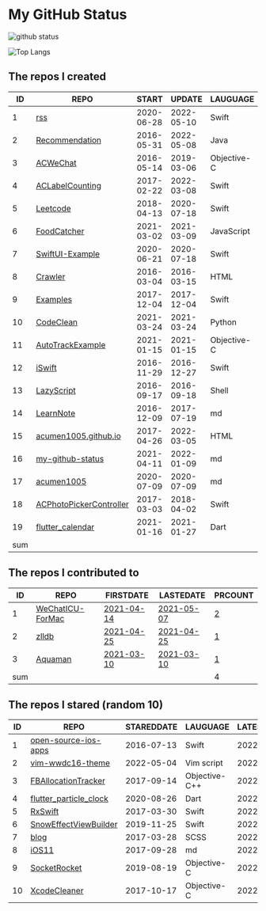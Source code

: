 # My GitHub Status

<img src="https://github-readme-stats-1.yihong0618.vercel.app/api?username=acumen1005&show_icons=true&&&hide_title=true&count_private=true" alt="github status" />

![Top Langs](https://github-readme-stats-1.yihong0618.vercel.app/api/top-langs/?username=acumen1005&layout=compact)

<!--START_SECTION:my_github-->
## The repos I created
| ID  |                                       REPO                                       |   START    |   UPDATE   |  LAUGUAGE   | STARS |
|-----|----------------------------------------------------------------------------------|------------|------------|-------------|-------|
|   1 | [rss](https://github.com/acumen1005/rss)                                         | 2020-06-28 | 2022-05-10 | Swift       |    40 |
|   2 | [Recommendation](https://github.com/acumen1005/Recommendation)                   | 2016-05-31 | 2022-05-08 | Java        |    26 |
|   3 | [ACWeChat](https://github.com/acumen1005/ACWeChat)                               | 2016-05-14 | 2019-03-06 | Objective-C |    14 |
|   4 | [ACLabelCounting](https://github.com/acumen1005/ACLabelCounting)                 | 2017-02-22 | 2022-03-08 | Swift       |    12 |
|   5 | [Leetcode](https://github.com/acumen1005/Leetcode)                               | 2018-04-13 | 2020-07-18 | Swift       |     1 |
|   6 | [FoodCatcher](https://github.com/acumen1005/FoodCatcher)                         | 2021-03-02 | 2021-03-09 | JavaScript  |     1 |
|   7 | [SwiftUI-Example](https://github.com/acumen1005/SwiftUI-Example)                 | 2020-06-21 | 2020-07-18 | Swift       |     1 |
|   8 | [Crawler](https://github.com/acumen1005/Crawler)                                 | 2016-03-04 | 2016-03-15 | HTML        |     0 |
|   9 | [Examples](https://github.com/acumen1005/Examples)                               | 2017-12-04 | 2017-12-04 | Swift       |     0 |
|  10 | [CodeClean](https://github.com/acumen1005/CodeClean)                             | 2021-03-24 | 2021-03-24 | Python      |     0 |
|  11 | [AutoTrackExample](https://github.com/acumen1005/AutoTrackExample)               | 2021-01-15 | 2021-01-15 | Objective-C |     0 |
|  12 | [iSwift](https://github.com/acumen1005/iSwift)                                   | 2016-11-29 | 2016-12-27 | Swift       |     0 |
|  13 | [LazyScript](https://github.com/acumen1005/LazyScript)                           | 2016-09-17 | 2016-09-18 | Shell       |     0 |
|  14 | [LearnNote](https://github.com/acumen1005/LearnNote)                             | 2016-12-09 | 2017-07-19 | md          |     0 |
|  15 | [acumen1005.github.io](https://github.com/acumen1005/acumen1005.github.io)       | 2017-04-26 | 2022-03-05 | HTML        |     0 |
|  16 | [my-github-status](https://github.com/acumen1005/my-github-status)               | 2021-04-11 | 2022-01-09 | md          |     0 |
|  17 | [acumen1005](https://github.com/acumen1005/acumen1005)                           | 2020-07-09 | 2020-07-09 | md          |     0 |
|  18 | [ACPhotoPickerController](https://github.com/acumen1005/ACPhotoPickerController) | 2017-03-03 | 2018-04-02 | Swift       |     0 |
|  19 | [flutter_calendar](https://github.com/acumen1005/flutter_calendar)               | 2021-01-16 | 2021-01-27 | Dart        |     0 |
| sum |                                                                                  |            |            |             |    95 |

## The repos I contributed to
| ID  |                               REPO                                |                              FIRSTDATE                              |                              LASTEDATE                              |                                        PRCOUNT                                         |
|-----|-------------------------------------------------------------------|---------------------------------------------------------------------|---------------------------------------------------------------------|----------------------------------------------------------------------------------------|
|   1 | [WeChatICU-ForMac](https://github.com/MustangYM/WeChatICU-ForMac) | [2021-04-14](https://github.com/MustangYM/WeChatICU-ForMac/pull/32) | [2021-05-07](https://github.com/MustangYM/WeChatICU-ForMac/pull/35) | [2](https://github.com/MustangYM/WeChatICU-ForMac/pulls?q=is%3Apr+author%3Aacumen1005) |
|   2 | [zlldb](https://github.com/everettjf/zlldb)                       | [2021-04-25](https://github.com/everettjf/zlldb/pull/3)             | [2021-04-25](https://github.com/everettjf/zlldb/pull/3)             | [1](https://github.com/everettjf/zlldb/pulls?q=is%3Apr+author%3Aacumen1005)            |
|   3 | [Aquaman](https://github.com/bawn/Aquaman)                        | [2021-03-10](https://github.com/bawn/Aquaman/pull/7)                | [2021-03-10](https://github.com/bawn/Aquaman/pull/7)                | [1](https://github.com/bawn/Aquaman/pulls?q=is%3Apr+author%3Aacumen1005)               |
| sum |                                                                   |                                                                     |                                                                     |                                                                                      4 |

## The repos I stared (random 10)
| ID |                                     REPO                                      | STAREDDATE |   LAUGUAGE    | LATESTUPDATE |
|----|-------------------------------------------------------------------------------|------------|---------------|--------------|
|  1 | [open-source-ios-apps](https://github.com/dkhamsing/open-source-ios-apps)     | 2016-07-13 | Swift         | 2022-05-23   |
|  2 | [vim-wwdc16-theme](https://github.com/lifepillar/vim-wwdc16-theme)            | 2022-05-04 | Vim script    | 2022-05-04   |
|  3 | [FBAllocationTracker](https://github.com/facebookarchive/FBAllocationTracker) | 2017-09-14 | Objective-C++ | 2022-05-11   |
|  4 | [flutter_particle_clock](https://github.com/miickel/flutter_particle_clock)   | 2020-08-26 | Dart          | 2022-05-22   |
|  5 | [RxSwift](https://github.com/ReactiveX/RxSwift)                               | 2017-03-30 | Swift         | 2022-05-23   |
|  6 | [SnowEffectViewBuilder](https://github.com/nalydadad/SnowEffectViewBuilder)   | 2019-11-25 | Swift         | 2022-04-13   |
|  7 | [blog](https://github.com/waynezhang/blog)                                    | 2017-03-28 | SCSS          | 2022-04-25   |
|  8 | [iOS11](https://github.com/2877025939/iOS11)                                  | 2017-09-28 | md            | 2022-02-09   |
|  9 | [SocketRocket](https://github.com/facebookincubator/SocketRocket)             | 2019-08-19 | Objective-C   | 2022-05-19   |
| 10 | [XcodeCleaner](https://github.com/waylybaye/XcodeCleaner)                     | 2017-10-17 | Objective-C   | 2022-05-19   |

<!--END_SECTION:my_github-->